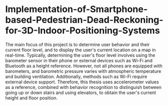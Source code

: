 # Implementation-of-Smartphone-based-Pedestrian-Dead-Reckoning-for-3D-Indoor-Positioning-Systems

The main focus of this project is to determine user behavior and their current floor level, and to display the user's current location on a map in real-time. Typically, determining the user's floor level involves using the barometer sensor in their phone or external devices such as Wi-Fi and Bluetooth as a height reference. However, not all phones are equipped with barometers, and barometric pressure varies with atmospheric temperature and building ventilation. Additionally, methods such as Wi-Fi require external device support. Therefore, this thesis uses accelerometer values as a reference, combined with behavior recognition to distinguish between going up or down stairs and using elevators, to obtain the user's current height and floor position.
